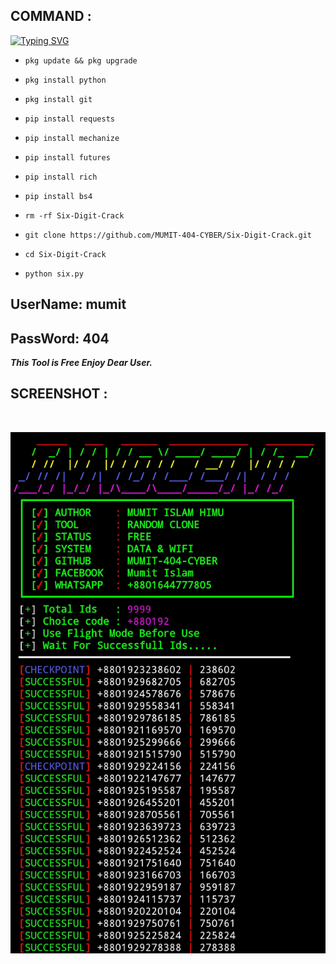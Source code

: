 ## COMMAND :

[![Typing SVG](https://readme-typing-svg.demolab.com?font=Fira+Code&pause=1000&color=FF2C10&background=31FF9400&width=435&lines=Random+FB+id+Cloning+Tool+Enjoy+Guys%F0%9F%A4%9F)](https://git.io/typing-svg)

* `pkg update && pkg upgrade`

* `pkg install python`

* `pkg install git`

* `pip install requests`

* `pip install mechanize`

* `pip install futures`

* `pip install rich`

* `pip install bs4`

* `rm -rf Six-Digit-Crack`

* `git clone https://github.com/MUMIT-404-CYBER/Six-Digit-Crack.git`

* `cd Six-Digit-Crack`

* `python six.py`

## UserName: mumit
## PassWord: 404


___This Tool is Free Enjoy Dear User.___</br>

## SCREENSHOT :
<br>
<p align="center">
<img src="__scr__/six.jpg"/>
</p>
